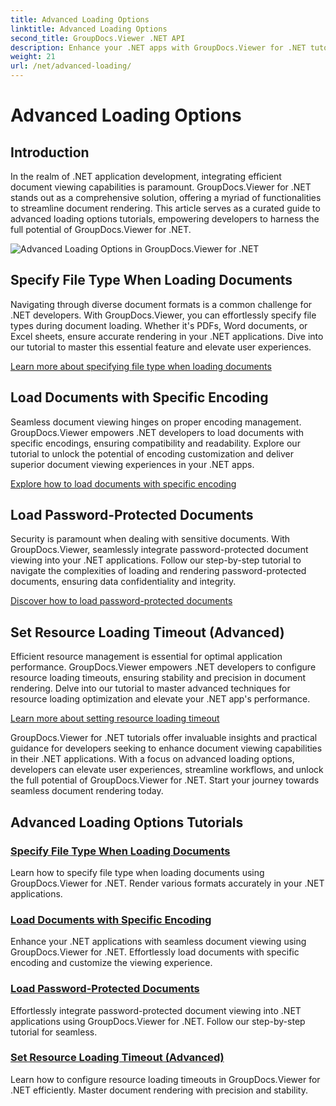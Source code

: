 ```yaml
---
title: Advanced Loading Options
linktitle: Advanced Loading Options
second_title: GroupDocs.Viewer .NET API
description: Enhance your .NET apps with GroupDocs.Viewer for .NET tutorials. Learn to specify file types, manage encodings, load password-protected docs, and more. 
weight: 21
url: /net/advanced-loading/
---
```


# Advanced Loading Options

## Introduction

In the realm of .NET application development, integrating efficient document viewing capabilities is paramount. GroupDocs.Viewer for .NET stands out as a comprehensive solution, offering a myriad of functionalities to streamline document rendering. This article serves as a curated guide to advanced loading options tutorials, empowering developers to harness the full potential of GroupDocs.Viewer for .NET.

![Advanced Loading Options in GroupDocs.Viewer for .NET](/viewer/advanced-loading/image.png)
## Specify File Type When Loading Documents
Navigating through diverse document formats is a common challenge for .NET developers. With GroupDocs.Viewer, you can effortlessly specify file types during document loading. Whether it's PDFs, Word documents, or Excel sheets, ensure accurate rendering in your .NET applications. Dive into our tutorial to master this essential feature and elevate user experiences.

[Learn more about specifying file type when loading documents](./specify-file-type/)

## Load Documents with Specific Encoding
Seamless document viewing hinges on proper encoding management. GroupDocs.Viewer empowers .NET developers to load documents with specific encodings, ensuring compatibility and readability. Explore our tutorial to unlock the potential of encoding customization and deliver superior document viewing experiences in your .NET apps.

[Explore how to load documents with specific encoding](./load-documents-encoding/)

## Load Password-Protected Documents
Security is paramount when dealing with sensitive documents. With GroupDocs.Viewer, seamlessly integrate password-protected document viewing into your .NET applications. Follow our step-by-step tutorial to navigate the complexities of loading and rendering password-protected documents, ensuring data confidentiality and integrity.

[Discover how to load password-protected documents](./load-password-protected-document/)

## Set Resource Loading Timeout (Advanced)
Efficient resource management is essential for optimal application performance. GroupDocs.Viewer empowers .NET developers to configure resource loading timeouts, ensuring stability and precision in document rendering. Delve into our tutorial to master advanced techniques for resource loading optimization and elevate your .NET app's performance.

[Learn more about setting resource loading timeout](./set-resource-loading-timeout/)

GroupDocs.Viewer for .NET tutorials offer invaluable insights and practical guidance for developers seeking to enhance document viewing capabilities in their .NET applications. With a focus on advanced loading options, developers can elevate user experiences, streamline workflows, and unlock the full potential of GroupDocs.Viewer for .NET. Start your journey towards seamless document rendering today.
## Advanced Loading Options Tutorials
### [Specify File Type When Loading Documents](./specify-file-type/)
Learn how to specify file type when loading documents using GroupDocs.Viewer for .NET. Render various formats accurately in your .NET applications.
### [Load Documents with Specific Encoding](./load-documents-encoding/)
Enhance your .NET applications with seamless document viewing using GroupDocs.Viewer for .NET. Effortlessly load documents with specific encoding and customize the viewing experience.
### [Load Password-Protected Documents](./load-password-protected-document/)
Effortlessly integrate password-protected document viewing into .NET applications using GroupDocs.Viewer for .NET. Follow our step-by-step tutorial for seamless.
### [Set Resource Loading Timeout (Advanced)](./set-resource-loading-timeout/)
Learn how to configure resource loading timeouts in GroupDocs.Viewer for .NET efficiently. Master document rendering with precision and stability.